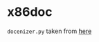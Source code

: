 # x86doc

`docenizer.py` taken from [here](https://github.com/compiler-explorer/compiler-explorer/blob/b3521cc1ec217db7294316dd919e86876575654a/etc/scripts/docenizer.py)
